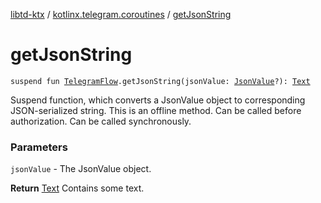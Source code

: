 [libtd-ktx](../index.md) / [kotlinx.telegram.coroutines](index.md) / [getJsonString](./get-json-string.md)

# getJsonString

`suspend fun `[`TelegramFlow`](../kotlinx.telegram.core/-telegram-flow/index.md)`.getJsonString(jsonValue: `[`JsonValue`](https://tdlibx.github.io/td/docs/org/drinkless/td/libcore/telegram/TdApi/JsonValue.html)`?): `[`Text`](https://tdlibx.github.io/td/docs/org/drinkless/td/libcore/telegram/TdApi/Text.html)

Suspend function, which converts a JsonValue object to corresponding JSON-serialized string. This
is an offline method. Can be called before authorization. Can be called synchronously.

### Parameters

`jsonValue` - The JsonValue object.

**Return**
[Text](https://tdlibx.github.io/td/docs/org/drinkless/td/libcore/telegram/TdApi/Text.html) Contains some text.

